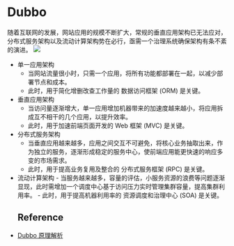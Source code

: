 # Dubbo

随着互联网的发展，网站应用的规模不断扩大，常规的垂直应用架构已无法应对，分布式服务架构以及流动计算架构势在必行，亟需一个治理系统确保架构有条不紊的演进。 ![](http://dubbo.io/dubbo-architecture-roadmap.jpg-version=1&modificationDate=1331143666000.jpg)

* 单一应用架构
  * 当网站流量很小时，只需一个应用，将所有功能都部署在一起，以减少部署节点和成本。
  * 此时，用于简化增删改查工作量的 数据访问框架 (ORM) 是关键。
* 垂直应用架构
  * 当访问量逐渐增大，单一应用增加机器带来的加速度越来越小，将应用拆成互不相干的几个应用，以提升效率。
  * 此时，用于加速前端页面开发的 Web 框架 (MVC) 是关键。
* 分布式服务架构
  * 当垂直应用越来越多，应用之间交互不可避免，将核心业务抽取出来，作为独立的服务，逐渐形成稳定的服务中心，使前端应用能更快速的响应多变的市场需求。
  * 此时，用于提高业务复用及整合的 分布式服务框架 (RPC) 是关键。
* 流动计算架构 - 当服务越来越多，容量的评估，小服务资源的浪费等问题逐渐显现，此时需增加一个调度中心基于访问压力实时管理集群容量，提高集群利用率。 - 此时，用于提高机器利用率的 资源调度和治理中心 (SOA) 是关键。
  ## Reference
* [Dubbo 原理解析](http://blog.csdn.net/column/details/learningdubbo.html)
